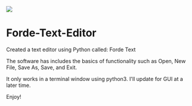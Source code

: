 <img src = "https://designisorion.com/wp-content/uploads/2020/04/Forde-Text-Editor-980x551.png" />


# Forde-Text-Editor

Created a text editor using Python called: Forde Text

The software has includes the basics of functionality such as Open, New File, Save As, Save, and Exit.

It only works in a terminal window using python3. I'll update for GUI at a later time.

Enjoy!



